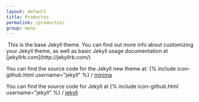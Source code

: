 ```yaml
---
layout: default
title: Productos
permalink: /productos/
group: menu
---
```


<img src="http://www.ardicoleccion.com/wp-content/uploads/2015/02/sofa-sara-ardi-001.jpg" alt="" class="img-responsive">
This is the base Jekyll theme. You can find out more info about customizing your Jekyll theme, as well as basic Jekyll usage documentation at [jekyllrb.com](http://jekyllrb.com/)

You can find the source code for the Jekyll new theme at:
{% include icon-github.html username="jekyll" %} /
[minima](https://github.com/jekyll/minima)

You can find the source code for Jekyll at
{% include icon-github.html username="jekyll" %} /
[jekyll](https://github.com/jekyll/jekyll)
